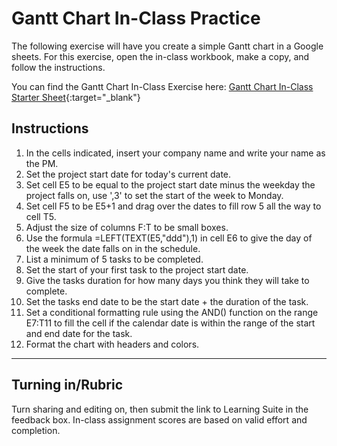 # Gantt Chart In-Class Practice

The following exercise will have you create a simple Gantt chart in a Google sheets. For this exercise, open the in-class workbook, make a copy, and follow the instructions.

You can find the Gantt Chart In-Class Exercise here: [Gantt Chart In-Class Starter Sheet](https://docs.google.com/spreadsheets/d/1k8ACDgTKBveKUnfcdLnX6djCPG3-Sa6K8LO9h9yh3A0/edit?usp=sharing){:target="_blank"}

## Instructions

  1. In the cells indicated, insert your company name and write your name as the PM.
  2. Set the project start date for today's current date.
  3. Set cell E5 to be equal to the project start date minus the weekday the project falls on, use ',3' to set the start of the week to Monday.
  4. Set cell F5 to be E5+1 and drag over the dates to fill row 5 all the way to cell T5.
  5. Adjust the size of columns F:T to be small boxes.
  6. Use the formula =LEFT(TEXT(E5,"ddd"),1) in cell E6 to give the day of the week the date falls on in the schedule.
  7. List a minimum of 5 tasks to be completed.
  8. Set the start of your first task to the project start date.
  9. Give the tasks duration for how many days you think they will take to complete.
  10. Set the tasks end date to be the start date + the duration of the task.
  11. Set a conditional formatting rule using the AND() function on the range E7:T11 to fill the cell if the calendar date is within the range of the start and end date for the task.
  12. Format the chart with headers and colors.

---

## Turning in/Rubric
Turn sharing and editing on, then submit the link to Learning Suite in the feedback box. In-class assignment scores are based on valid effort and completion.
